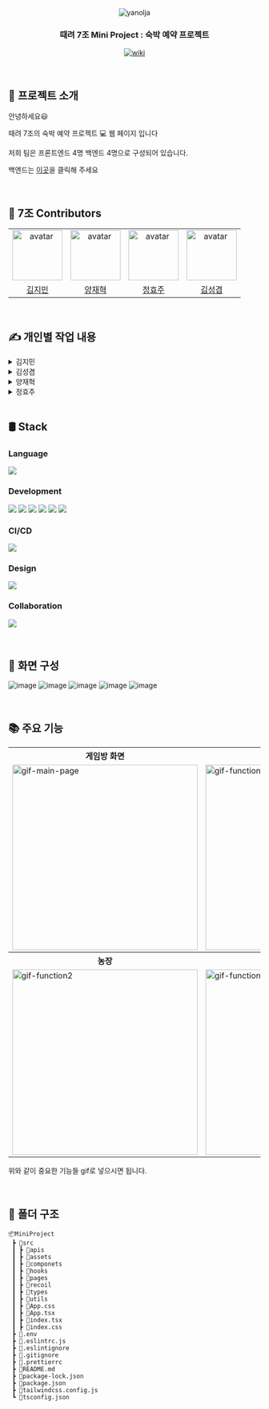 <div align="center">

<img src="https://github.com/yangjaehyuk/Baekjoon/assets/37584686/20fa075f-031b-40fc-8f77-fba23f2b2f06" alt="yanolja"/>

### 때려 7조 Mini Project : 숙박 예약 프로젝트

<p align="center">
  <a href="https://mini-team-7.vercel.app/">
    <img src="https://img.shields.io/badge/Yanolja-pink?style=for-the-badge&logoColor=white" alt="wiki"/>
  </a>
</p>

</div>

<br/>


## :memo: 프로젝트 소개

안녕하세요:smiley: 

때려 7조의 숙박 예약 프로젝트 :computer: 웹 페이지 입니다

저희 팀은 프론트엔드 4명 백엔드 4명으로 구성되어 있습니다.   

백엔드는 [이곳](https://github.com/YBE-7/YBE-Mini-Project-BE)을 클릭해 주세요 

<br/>

## :clap: 7조 Contributors

 <table align="center">
    <tr>
        <td align="center"><img alt="avatar" src="https://github.com/moana16.png" width="100"></td>
        <td align="center"><img alt="avatar" src="https://github.com/yangjaehyuk.png" width="100"></td>
        <td align="center"><img alt="avatar" src="https://github.com/hhjs2.png" width="100"></td>
        <td align="center"><img alt="avatar" src="https://github.com/skyeome.png" width="100"></td>
    </tr>
    <tr>
        <td align="center"><a href="https://github.com/moana16">김지민</a></td>
        <td align="center"><a href="https://github.com/yangjaehyuk">양재혁</a></td>
        <td align="center"><a href="https://github.com/hhjs2">정효주</a></td>
        <td align="center"><a href="https://github.com/skyeome">김성겸</a></td>
    </tr>
 </table>

<br/>

## ✍️ 개인별 작업 내용


<details>
<summary>김지민</summary>

## 주요 기능

- 숙소 상세 페이지 
- 객실 상세 페이지
- 달력 모달 및 날짜 선택 기능 구현
- 숙소 조회 API 연결
- 객실 조회 API 연결(날짜, 인원수에 따라 달라지는 API 요청 및 객실 상태에 따른 디자인 변경)
- 객실 상세 조회 API 연결
- 장바구니 담기 API 연결
- 검색 페이지
  



## :bomb: 트러블 슈팅

#### :x:오류

vercel에 배포 후 CORS 에러


#### :heavy_check_mark: 해결

그동안 http 통신이었다가 vercel에 배포하면서 자동으로 https로 배포가 되는 바람에
또 한번 CORS 에러가 떴다. <br/>
서버 측에서 해결 해 주셨지만 다음 번엔 먼저 https로 통신이 되게끔 회의해야겠다고 생각했고 또 찾아보니까 proxy 서버를 사용하면 프론트엔드 딴에서도 해결할 수 있다고한다.

#### :x:오류

장바구니 객실 담기할 때 정해진 개수를 초과해서 장바구니에 담는 오류


#### :heavy_check_mark: 해결

서버 측에서 받아오는 status 값을 통해 존재하는 객실 수 이상으로 장바구니 담기 버튼을 누를 경우 alert 창이 뜨게 함

--


## 회고

부트캠프를 하면서 처음으로 백엔드 분들과 프로젝트를 하였다. <br/>
처음에는 약 2주밖에 안되는 시간이라서 가능할까? 생각했지만 모두들 열심히 해주신 덕분에 생각보다 금방 할 수 있었다.  <br/>
Zira를 간단하게 작성하여 서로 작업 내용을 공유하니까 다른 파트 분들이 어느 정도 작업량을 하셨는지 알기가 수월해서 좋았다.   <br/>
이번에는 tailwind CSS를 오랜만에 다시 사용해 보았는데 역시 편하고 좋았다 근데 아무래도 공통적인 css 를 하기엔 조금 불편한 감이 없잖아 있는 것 같다.  <br/>
아쉬운 점은 이번에도 먼저 공통 CSS나 공통 컴포넌트를 생성하지 않고 처음 작업을 시작해서 중간에 한번 코드를 수정한 점이다.  <br/>
멘토님 말씀대로 다음번에는 작업하기 전에 디자인 리뷰를 할 생각이다.  <br/>
정말 다행인 건 요청드린 데이터 대로 빠르게 작업 해주셔서 시간이 촉박하지 않게 API 를 연결해서 마무리 작업을 할 수 있었다  <br/>
그리고 처음으로 테스트 코드를 작성했는데 재혁님 덕분에 해매지 않고 작성할 수 있었다. !! <br/>
하지만 아무래도 작업 중간에 테스트해본건 아니라서<br/>
다음 프로젝트는 중간중간 테스트 코드를 작성해보아야 겠다고 생각했다. <br/>
매일 회의를 하다보면 지치기도 할 텐데 다들 열정 넘치게 참여해주셔서 정말 감사합니다 :) !!



</details>

<details>
<summary>김성겸</summary>
  
## 주요 기능


|                           소켓 연결, 채팅 보내기, 채팅 받기 이전 채팅 가져오기                            |                                                채팅 나가기                                                |
| :-------------------------------------------------------------------------------------------------------: | :-------------------------------------------------------------------------------------------------------: |
| ![chatting](https://github.com/Toy2-team10/Talkhaja/assets/65649035/8d137c4a-2935-47d8-a07d-6c864546ac40) | ![chat_out](https://github.com/Toy2-team10/Talkhaja/assets/65649035/9fb496ad-8287-428e-addf-c5772d06d7f0) |
|       처음 채팅방에 들어오면 이전 대화 목록들을 모두 받습니다. 소켓 연결로 실시간 채팅이 가능합니다       |                   채탱방 나가기 버튼을 누르면 해당 방에서 나가지고 목록으로 돌아갑니다                    |


## :bomb: 트러블 슈팅

#### :x:오류


#### :heavy_check_mark: 해결


--


## 회고


</details>


<details>
<summary>양재혁</summary>.

## 주요 기능

|                           소켓 연결, 채팅 보내기, 채팅 받기 이전 채팅 가져오기                            |                                                채팅 나가기                                                |
| :-------------------------------------------------------------------------------------------------------: | :-------------------------------------------------------------------------------------------------------: |
| ![chatting](https://github.com/Toy2-team10/Talkhaja/assets/65649035/8d137c4a-2935-47d8-a07d-6c864546ac40) | ![chat_out](https://github.com/Toy2-team10/Talkhaja/assets/65649035/9fb496ad-8287-428e-addf-c5772d06d7f0) |
|       처음 채팅방에 들어오면 이전 대화 목록들을 모두 받습니다. 소켓 연결로 실시간 채팅이 가능합니다       |                   채탱방 나가기 버튼을 누르면 해당 방에서 나가지고 목록으로 돌아갑니다                    |


## :bomb: 트러블 슈팅

#### :x:오류


#### :heavy_check_mark: 해결


--


## 회고



</details>


<details>
<summary>정효주</summary>

## 주요 기능

|                           소켓 연결, 채팅 보내기, 채팅 받기 이전 채팅 가져오기                            |                                                채팅 나가기                                                |
| :-------------------------------------------------------------------------------------------------------: | :-------------------------------------------------------------------------------------------------------: |
| ![chatting](https://github.com/Toy2-team10/Talkhaja/assets/65649035/8d137c4a-2935-47d8-a07d-6c864546ac40) | ![chat_out](https://github.com/Toy2-team10/Talkhaja/assets/65649035/9fb496ad-8287-428e-addf-c5772d06d7f0) |
|       처음 채팅방에 들어오면 이전 대화 목록들을 모두 받습니다. 소켓 연결로 실시간 채팅이 가능합니다       |                   채탱방 나가기 버튼을 누르면 해당 방에서 나가지고 목록으로 돌아갑니다                    |


## :bomb: 트러블 슈팅

#### :x:오류


#### :heavy_check_mark: 해결


--


## 회고



</details>

<br/>

## 🛢️ Stack

### Language

<p align="left">
 <img src="https://img.shields.io/badge/typescript-%23007ACC.svg?style=for-the-badge&logo=typescript&logoColor=white">
</p>

### Development

<p align="left">
   <img src="https://img.shields.io/badge/react-61DAFB?style=for-the-badge&logo=react&logoColor=black"> 
  <img src="https://img.shields.io/badge/Tailwind CSS-06B6D4?style=for-the-badge&logo=tailwindcss&logoColor=white"/>
  <img src="https://img.shields.io/badge/recoil-007AF4?style=for-the-badge&logo=recoil&logoColor=black"/>
  <img src="https://img.shields.io/badge/Axios-5A29E4?style=for-the-badge&logo=axios&logoColor=white">
  <img src="https://img.shields.io/badge/Eslint-4B32C3?logo=eslint&logoColor=white&style=for-the-badge"/>
  <img src="https://img.shields.io/badge/Prettier-F7B93E?logo=prettier&logoColor=black&style=for-the-badge"/>
</p>

### CI/CD

<p align="left">
  <img src="https://img.shields.io/badge/vercel-ffffff?style=for-the-badge&logo=vercel&logoColor=black"/>
</p>

### Design

<p align="left">
 <img src="https://img.shields.io/badge/figma-F24E1E?style=for-the-badge&logo=figma&logoColor=white"/>
</p>

### Collaboration

<p align="left">
  <img src="https://img.shields.io/badge/Jira-0052CC?style=for-the-badge&logo=Jira&logoColor=white">
</p>

<br/>

## 🎨 화면 구성
![image](https://github.com/YBE-7/MiniProject_FE/assets/65649035/96c57314-5770-41bc-9399-d30abfcee2cc)
![image](https://github.com/YBE-7/MiniProject_FE/assets/65649035/93ddb03d-7338-4db1-9a04-e0b2d897fc5c)
![image](https://github.com/YBE-7/MiniProject_FE/assets/65649035/b7424080-f060-4ff2-80e6-fb20e54e9412)
![image](https://github.com/YBE-7/MiniProject_FE/assets/65649035/36f9c7f2-90df-440e-9a3d-2333d6281c08)
![image](https://github.com/YBE-7/MiniProject_FE/assets/65649035/f99573f7-14f0-46ea-9b45-7520c17dfc6e)


<br/>

## 📚 주요 기능

<div align="center">
  <table>
    <tr align="center">
      <th>게임방 화면</th>
      <th>게임 화면</th>
    </tr>
    <tr>
      <td><img src="https://github.com/dslov89/Agricola/assets/71018440/62fe59ca-7aae-4e94-b4b7-99b24c702f5d" alt="gif-main-page" width="370"></td>
      <td><img src="https://github.com/dslov89/Agricola/assets/71018440/64b0fcf7-bac5-4895-9ea6-3e6d37763d0a"alt="gif-function1" width="370"></td>
    </tr>
    <tr align="center">
      <th>농장</th>
      <th>카드</th>
    </tr>
    <tr>
      <td><img src="https://github.com/dslov89/Agricola/assets/71018440/0e566f6c-c82f-43c7-86d4-776a860caaa8" alt="gif-function2" width="370"></td>
      <td><img src= "https://github.com/dslov89/Agricola/assets/71018440/e522d12b-a2ab-47a8-bc5a-e222067da7b6"alt="gif-function3" width="370"></td>
    </tr>
  </table>
</div>

위와 같이 중요한 기능들 gif로 넣으시면 됩니다.

<br/>

## :file_folder: 폴더 구조

```
📦MiniProject
 ┣ 📂src
 ┃ ┣ 📂apis
 ┃ ┣ 📂assets
 ┃ ┣ 📂componets
 ┃ ┣ 📂hooks
 ┃ ┣ 📂pages
 ┃ ┣ 📂recoil
 ┃ ┣ 📂types
 ┃ ┣ 📂utils
 ┃ ┣ 📜App.css
 ┃ ┣ 📜App.tsx
 ┃ ┣ 📜index.tsx
 ┃ ┣ 📜index.css
 ┣ 📜.env
 ┣ 📜.eslintrc.js
 ┣ 📜.eslintignore
 ┣ 📜.gitignore
 ┣ 📜.prettierrc
 ┣ 📜README.md
 ┣ 📜package-lock.json
 ┣ 📜package.json
 ┣ 📜tailwindcss.config.js
 ┗ 📜tsconfig.json

```
<br/>


